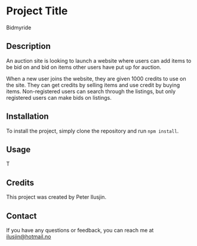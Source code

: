 # Project Title

Bidmyride

## Description

An auction site is looking to launch a website where users can add items to be bid on and bid on items other users have put up for auction.

When a new user joins the website, they are given 1000 credits to use on the site. They can get credits by selling items and use credit by buying items. Non-registered users can search through the listings, but only registered users can make bids on listings.



## Installation

To install the project, simply clone the repository and run `npm install`.

## Usage

T
## Credits

This project was created by Peter Ilusjin.


## Contact

If you have any questions or feedback, you can reach me at ilusjin@hotmail.no
